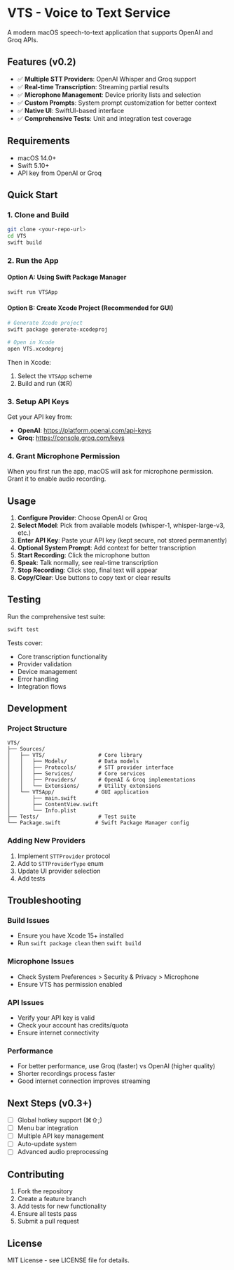 # VTS - Voice to Text Service

A modern macOS speech-to-text application that supports OpenAI and Groq APIs.

## Features (v0.2)

- ✅ **Multiple STT Providers**: OpenAI Whisper and Groq support
- ✅ **Real-time Transcription**: Streaming partial results
- ✅ **Microphone Management**: Device priority lists and selection
- ✅ **Custom Prompts**: System prompt customization for better context
- ✅ **Native UI**: SwiftUI-based interface
- ✅ **Comprehensive Tests**: Unit and integration test coverage

## Requirements

- macOS 14.0+
- Swift 5.10+
- API key from OpenAI or Groq

## Quick Start

### 1. Clone and Build

```bash
git clone <your-repo-url>
cd VTS
swift build
```

### 2. Run the App

#### Option A: Using Swift Package Manager
```bash
swift run VTSApp
```

#### Option B: Create Xcode Project (Recommended for GUI)
```bash
# Generate Xcode project
swift package generate-xcodeproj

# Open in Xcode
open VTS.xcodeproj
```

Then in Xcode:
1. Select the `VTSApp` scheme
2. Build and run (⌘R)

### 3. Setup API Keys

Get your API key from:
- **OpenAI**: https://platform.openai.com/api-keys
- **Groq**: https://console.groq.com/keys

### 4. Grant Microphone Permission

When you first run the app, macOS will ask for microphone permission. Grant it to enable audio recording.

## Usage

1. **Configure Provider**: Choose OpenAI or Groq
2. **Select Model**: Pick from available models (whisper-1, whisper-large-v3, etc.)
3. **Enter API Key**: Paste your API key (kept secure, not stored permanently)
4. **Optional System Prompt**: Add context for better transcription
5. **Start Recording**: Click the microphone button
6. **Speak**: Talk normally, see real-time transcription
7. **Stop Recording**: Click stop, final text will appear
8. **Copy/Clear**: Use buttons to copy text or clear results

## Testing

Run the comprehensive test suite:

```bash
swift test
```

Tests cover:
- Core transcription functionality
- Provider validation
- Device management
- Error handling
- Integration flows

## Development

### Project Structure

```
VTS/
├── Sources/
│   ├── VTS/                 # Core library
│   │   ├── Models/          # Data models
│   │   ├── Protocols/       # STT provider interface
│   │   ├── Services/        # Core services
│   │   ├── Providers/       # OpenAI & Groq implementations
│   │   └── Extensions/      # Utility extensions
│   └── VTSApp/             # GUI application
│       ├── main.swift
│       ├── ContentView.swift
│       └── Info.plist
├── Tests/                   # Test suite
└── Package.swift           # Swift Package Manager config
```

### Adding New Providers

1. Implement `STTProvider` protocol
2. Add to `STTProviderType` enum
3. Update UI provider selection
4. Add tests

## Troubleshooting

### Build Issues
- Ensure you have Xcode 15+ installed
- Run `swift package clean` then `swift build`

### Microphone Issues
- Check System Preferences > Security & Privacy > Microphone
- Ensure VTS has permission enabled

### API Issues
- Verify your API key is valid
- Check your account has credits/quota
- Ensure internet connectivity

### Performance
- For better performance, use Groq (faster) vs OpenAI (higher quality)
- Shorter recordings process faster
- Good internet connection improves streaming

## Next Steps (v0.3+)

- [ ] Global hotkey support (⌘⇧;)
- [ ] Menu bar integration
- [ ] Multiple API key management
- [ ] Auto-update system
- [ ] Advanced audio preprocessing

## Contributing

1. Fork the repository
2. Create a feature branch
3. Add tests for new functionality
4. Ensure all tests pass
5. Submit a pull request

## License

MIT License - see LICENSE file for details.